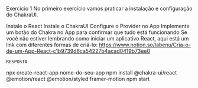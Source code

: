 Exercício 1
No primeiro exercício vamos praticar a instalação e configuração do ChakraUI.

Instale o React
Instale o ChakraUI
Configure o Provider no App
Implemente um botão do Chakra no App para confirmar que tudo está funcionando
Se você não estiver lembrando como iniciar um aplicativo React, aqui está um link com diferentes formas de criá-lo: https://www.notion.so/labenu/Cria-o-de-um-App-React-c1b9739d6ca54227b4acad0419b73ee0      




    RESPOSTA
npx create-react-app nome-do-seu-app
npm install @chakra-ui/react @emotion/react @emotion/styled framer-motion
npm start
